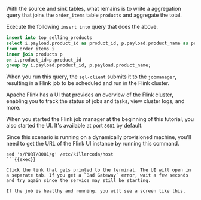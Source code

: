 With the source and sink tables, what remains is to write a aggregation query that joins the `order_items` table `products` and aggregate the total.

Execute the following `insert into` query that does the above.

```sql
insert into top_selling_products
select i.payload.product_id as product_id, p.payload.product_name as product_name, sum(i.payload.total_price) as total_sales
from order_items i
inner join products p
on i.product_id=p.product_id
group by i.payload.product_id, p.payload.product_name;
```

When you run this query, the `sql-client` submits it to the `jobmanager`, resulting in a Flink job to be scheduled and run in the Flink cluster.

Apache Flink has a UI that provides an overview of the Flink cluster, enabling you to track the status of jobs and tasks, view cluster logs, and more.

When you started the Flink job manager at the beginning of this tutorial, you also started the UI. It's available at port `8081` by default.

Since this scenario is running on a dynamically provisioned machine, you'll need to get the URL of the Flink UI instance by running this command.

```
sed 's/PORT/8081/g' /etc/killercoda/host
```{{exec}}

Click the link that gets printed to the terminal. The UI will open in a separate tab. If you get a `Bad Gateway` error, wait a few seconds and try again since the service may still be starting.

If the job is healthy and running, you will see a screen like this.